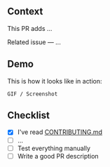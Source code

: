 ## Context

<!--
Share more context. Should be around few sentences.
-->

This PR adds ...

Related issue — ...

## Demo

This is how it looks like in action:

`GIF / Screenshot`

## Checklist

<!--
Describe everything that you did / plan to do while working on this PR.
-->
- [x] I've read [CONTRIBUTING.md](https://github.com/rsedykh/.github/blob/master/CONTRIBUTING.md)
- [ ] ...
- [ ] Test everything manually
- [ ] Write a good PR description
